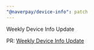 ```yaml
---
"@naverpay/device-info": patch
---
```


Weekly Device Info Update

PR: [Weekly Device Info Update](https://github.com/NaverPayDev/device-info/pull/88)
